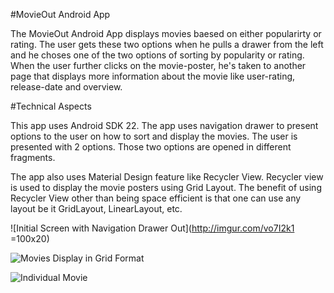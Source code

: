 #MovieOut Android App

The MovieOut Android App displays movies baesed on either popularirty or rating. The user gets these two options when he pulls a drawer from the left and he choses one of the two options of sorting by popularity or rating. When the user further clicks on the movie-poster, he's taken to another page that displays more information about the movie like user-rating, release-date and overview.

#Technical Aspects

This app uses Android SDK 22. The app uses navigation drawer to present options to the user on how to sort and display the movies. The user is presented with 2 options. Those two options are opened in different fragments.

The app also uses Material Design feature like Recycler View. Recycler view is used to display the movie posters using Grid Layout. The benefit of using Recycler View other than being space efficient is that one can use any layout be it GridLayout, LinearLayout, etc.


![Initial Screen with Navigation Drawer Out](http://imgur.com/vo7I2k1 =100x20)

![Movies Display in Grid Format](http://imgur.com/0rL8FDU)

![Individual Movie](http://imgur.com/g9Zkxdn)

